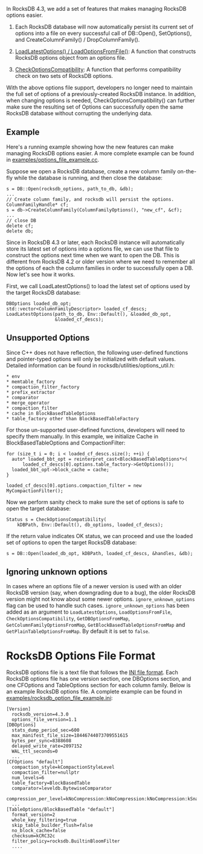In RocksDB 4.3, we add a set of features that makes managing RocksDB options easier.

1. Each RocksDB database will now automatically persist its current set of options into a file on every successful call of DB::Open(), SetOptions(), and CreateColumnFamily() / DropColumnFamily().

2. [LoadLatestOptions() / LoadOptionsFromFile()](https://github.com/facebook/rocksdb/blob/master/include/rocksdb/utilities/options_util.h#L20-L58): A function that constructs RocksDB options object from an options file.

3. [CheckOptionsCompatibility](https://github.com/facebook/rocksdb/blob/master/include/rocksdb/utilities/options_util.h#L64-L77): A function that performs compatibility check on two sets of RocksDB options.

With the above options file support, developers no longer need to maintain the full set of options of a previously-created RocksDB instance.  In addition, when changing options is needed, CheckOptionsCompatibility() can further make sure the resulting set of Options can successfully open the same RocksDB database without corrupting the underlying data.

## Example
Here's a running example showing how the new features can make managing RocksDB options easier.  A more complete example can be found in [examples/options_file_example.cc](https://github.com/facebook/rocksdb/blob/master/examples/options_file_example.cc).

Suppose we open a RocksDB database, create a new column family on-the-fly while the database is running, and then close the database:

    s = DB::Open(rocksdb_options, path_to_db, &db);
    ...
    // Create column family, and rocksdb will persist the options.
    ColumnFamilyHandle* cf;
    s = db->CreateColumnFamily(ColumnFamilyOptions(), "new_cf", &cf);
    ...
    // close DB
    delete cf;
    delete db;

Since in RocksDB 4.3 or later, each RocksDB instance will automatically store its latest set of options into a options file, we can use that file to construct the options next time when we want to open the DB.  This is different from RocksDB 4.2 or older version where we need to remember all the options of each the column families in order to successfully open a DB.  Now let's see how it works.

First, we call LoadLatestOptions() to load the latest set of options used by the target RocksDB database:

    DBOptions loaded_db_opt;
    std::vector<ColumnFamilyDescriptor> loaded_cf_descs;
    LoadLatestOptions(path_to_db, Env::Default(), &loaded_db_opt,
                      &loaded_cf_descs);

## Unsupported Options

Since C++ does not have reflection, the following user-defined functions and pointer-typed options will only be initialized with default values.  Detailed information can be found in rocksdb/utilities/options_util.h:

    * env
    * memtable_factory
    * compaction_filter_factory
    * prefix_extractor
    * comparator
    * merge_operator
    * compaction_filter
    * cache in BlockBasedTableOptions
    * table_factory other than BlockBasedTableFactory

For those un-supported user-defined functions, developers will need to specify them manually.  In this example, we initialize Cache in BlockBasedTableOptions and CompactionFilter:

    for (size_t i = 0; i < loaded_cf_descs.size(); ++i) {
      auto* loaded_bbt_opt = reinterpret_cast<BlockBasedTableOptions*>(
          loaded_cf_descs[0].options.table_factory->GetOptions());
      loaded_bbt_opt->block_cache = cache;
    }

    loaded_cf_descs[0].options.compaction_filter = new MyCompactionFilter();

Now we perform sanity check to make sure the set of options is safe to open the target database:

    Status s = CheckOptionsCompatibility(
        kDBPath, Env::Default(), db_options, loaded_cf_descs);

If the return value indicates OK status, we can proceed and use the loaded set of options to open the target RocksDB database:

    s = DB::Open(loaded_db_opt, kDBPath, loaded_cf_descs, &handles, &db);

## Ignoring unknown options
In cases where an options file of a newer version is used with an older RocksDB version (say, when downgrading due to a bug), the older RocksDB version might not know about some newer options. `ignore_unknown_options` flag can be used to handle such cases. `ignore_unknown_options` has been added as an argument to `LoadLatestOptions`, `LoadOptionsFromFile`, `CheckOptionsCompatibility`, `GetDBOptionsFromMap`, `GetColumnFamilyOptionsFromMap`, `GetBlockBasedTableOptionsFromMap` and `GetPlainTableOptionsFromMap`. By default it is set to `false`.

# RocksDB Options File Format
RocksDB options file is a text file that follows the [INI file format](https://en.wikipedia.org/wiki/INI_file).  Each RocksDB options file has one version section, one DBOptions section, and one CFOptions and TableOptions section for each column family.  Below is an example RocksDB options file.  A complete example can be found in [examples/rocksdb_option_file_example.ini](https://github.com/facebook/rocksdb/blob/master/examples/rocksdb_option_file_example.ini):

    [Version]
      rocksdb_version=4.3.0
      options_file_version=1.1
    [DBOptions]
      stats_dump_period_sec=600
      max_manifest_file_size=18446744073709551615
      bytes_per_sync=8388608
      delayed_write_rate=2097152
      WAL_ttl_seconds=0
      ...
    [CFOptions "default"]
      compaction_style=kCompactionStyleLevel
      compaction_filter=nullptr
      num_levels=6
      table_factory=BlockBasedTable
      comparator=leveldb.BytewiseComparator
      compression_per_level=kNoCompression:kNoCompression:kNoCompression:kSnappyCompression:kSnappyCompression:kSnappyCompression
      ...
    [TableOptions/BlockBasedTable "default"]
      format_version=2
      whole_key_filtering=true
      skip_table_builder_flush=false
      no_block_cache=false
      checksum=kCRC32c
      filter_policy=rocksdb.BuiltinBloomFilter
      ....